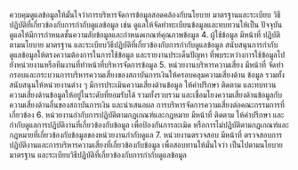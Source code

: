 ควบคุมดูแลข้อมูลให้มั่นใจว่าการบริหารจัดการข้อมูลสอดคล้องกับนโยบาย มาตรฐานและระเบียบ
วิธีปฏิบัติที่เกี่ยวข้องกับการกำกับดูแลข้อมูล เช่น ดูแลให้จัดทำทะเบียนข้อมูลและทบทวนให้เป็น
ปัจจุบัน ดูแลให้มีการกำหนดชั้นความลับข้อมูลและกำหนดเกณฑ์คุณภาพข้อมูล
4. ผู้ใช้ข้อมูล มีหน้าที่
ปฏิบัติตามนโยบาย มาตรฐาน และระเบียบวิธีปฏิบัติที่เกี่ยวข้องกับการกำกับดูแลข้อมูล
สนับสนุนการกำกับดูแลข้อมูลให้ตรงความต้องการในการใช้ข้อมูล และรายงานประเด็นปัญหา
ที่พบระหว่างการใช้ข้อมูลไปยังหน่วยงานหรือทีมงานที่ทำหน้าที่บริหารจัดการข้อมูล
5. หน่วยงานบริหารความเสี่ยง มีหน้าที่
จัดทำกรอบและกระบวนการบริหารความเสี่ยงของสถาบันการเงินให้ครอบคลุมความเสี่ยงด้าน
ข้อมูล รวมทั้งสนับสนุนให้หน่วยงานต่าง ๆ มีการประเมินความเสี่ยงด้านข้อมูล
ให้คำปรึกษา ติดตาม และทบทวนความเสี่ยงด้านข้อมูลให้อยู่ในระดับที่ยอมรับได้ รวมทั้งรวบรวม
และเชื่อมโยงความเสี่ยงด้านข้อมูลกับความเสี่ยงด้านอื่นของสถาบันการเงิน และนำเสนอผล
การบริหารจัดการความเสี่ยงต่อคณะกรรมการที่เกี่ยวข้อง
6. หน่วยงานกำกับการปฏิบัติตามกฎเกณฑ์และกฎหมาย มีหน้าที่
ติดตาม ให้คำปรึกษา และกำกับดูแลการปฏิบัติงานที่เกี่ยวข้องกับข้อมูล เพื่อป้องกันการละเมิด
หรือการไม่ปฏิบัติตามกฎเกณฑ์และกฎหมายที่เกี่ยวข้องกับข้อมูลของหน่วยงานกำกับดูแล
7. หน่วยงานตรวจสอบ มีหน้าที่
ตรวจสอบการปฏิบัติงานและการบริหารความเสี่ยงที่เกี่ยวข้องกับข้อมูล เพื่อสอบทานให้มั่นใจว่า
เป็นไปตามนโยบาย มาตรฐาน และระเบียบวิธีปฏิบัติที่เกี่ยวข้องกับการกำกับดูแลข้อมูล

